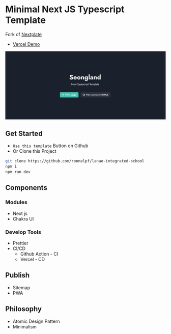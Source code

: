 # Minimal Next JS Typescript Template

Fork of [Nextplate](https://github.com/ronnelpf/lanao-integrated-school.git)

- [Vercel Demo](https://lanao-integrated-school.vercel.app)

![Example Image](image/example.png)

## Get Started

- `Use this template` Button on Github
- Or Clone this Project

```bash
git clone https://github.com/ronnelpf/lanao-integrated-school
npm i
npm run dev
```

## Components

### Modules

- Next js
- Chakra UI

### Develop Tools

- Prettier
- CI/CD
  - Github Action - CI
  - Vercel - CD

## Publish

- Sitemap
- PWA

## Philosophy

- Atomic Design Pattern
- Minimalism
